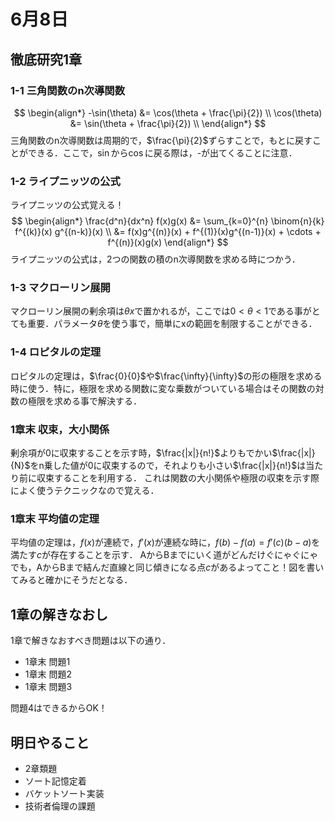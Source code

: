 # 6月8日
## 徹底研究1章
### 1-1 三角関数のn次導関数
$$
\begin{align*}
-\sin(\theta) &= \cos(\theta + \frac{\pi}{2}) \\
\cos(\theta) &= \sin(\theta + \frac{\pi}{2}) \\
\end{align*}
$$
三角関数のn次導関数は周期的で，$\frac{\pi}{2}$ずらすことで，もとに戻すことができる．ここで，$\sin$から$\cos$に戻る際は，-が出てくることに注意．

### 1-2 ライプニッツの公式
ライプニッツの公式覚える！
$$
\begin{align*}
\frac{d^n}{dx^n} f(x)g(x) &= \sum_{k=0}^{n} \binom{n}{k} f^{(k)}(x) g^{(n-k)}(x) \\
&= f(x)g^{(n)}(x) + f^{(1)}(x)g^{(n-1)}(x) + \cdots + f^{(n)}(x)g(x)
\end{align*}
$$
ライプニッツの公式は，2つの関数の積のn次導関数を求める時につかう．
### 1-3 マクローリン展開
マクローリン展開の剰余項は$\theta x$で置かれるが，ここでは$0 < \theta < 1$である事がとても重要．パラメータ$\theta$を使う事で，簡単にxの範囲を制限することができる．

### 1-4 ロピタルの定理
ロピタルの定理は，$\frac{0}{0}$や$\frac{\infty}{\infty}$の形の極限を求める時に使う．特に，極限を求める関数に変な乗数がついている場合はその関数の対数の極限を求める事で解決する．

### 1章末 収束，大小関係
剰余項が0に収束することを示す時，$\frac{|x|}{n!}$よりもでかい$\frac{|x|}{N}$をn乗した値が0に収束するので，それよりも小さい$\frac{|x|}{n!}$は当たり前に収束することを利用する．
これは関数の大小関係や極限の収束を示す際によく使うテクニックなので覚える．

### 1章末 平均値の定理
平均値の定理は，$f(x)$が連続で，$f'(x)$が連続な時に，$f(b) - f(a) = f'(c)(b - a)$を満たす$c$が存在することを示す．
AからBまでにいく道がどんだけぐにゃぐにゃでも，AからBまで結んだ直線と同じ傾きになる点$c$があるよってこと！図を書いてみると確かにそうだとなる．

## 1章の解きなおし
1章で解きなおすべき問題は以下の通り．
- 1章末 問題1
- 1章末 問題2
- 1章末 問題3

問題4はできるからOK！

## 明日やること
- 2章類題
- ソート記憶定着
- バケットソート実装
- 技術者倫理の課題
